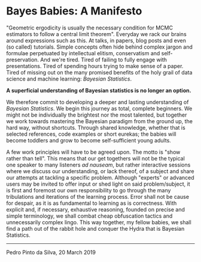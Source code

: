 # Bayes Babies: A Manifesto

"Geometric ergodicity is usually the necessary condition for MCMC estimators to follow a central limit theorem". Everyday we rack our brains around expressions such as this. At talks, in papers, blog posts and even (so called) tutorials. Simple concepts often hide behind complex jargon and formulae perpetuated by intellectual elitism, conservatism and self-preservation. And we're tired. Tired of failing to fully engage with presentations. Tired of spending hours trying to make sense of a paper. Tired of missing out on the many promised benefits of the holy grail of data science and machine learning: _Bayesian Statistics_.

__A superficial understanding of Bayesian statistics is no longer an option.__

We therefore commit to developing a deeper and lasting understanding of _Bayesian Statistics_. We begin this journey as total, complete beginners. We might not be individually the brightest nor the most talented, but together we work towards mastering the Bayesian paradigm from the ground up, the hard way, without shortcuts. Through shared knowledge, whether that is selected references, code examples or short eurekas; the babies will become toddlers and grow to become self-sufficient young adults.

A few work principles will have to be agreed upon. The motto is "show rather than tell". This means that our get togethers will not be the typical one speaker to many listeners _ad nauseam_, but rather interactive sessions where we discuss our understanding, or lack thereof, of a subject and share our attempts at tackling a specific problem. Although "experts" or advanced users may be invited to offer input or shed light on said problem/subject, it is first and foremost our own responsibility to go through the many tribulations and iterations of the learning process. Error shall not be cause for despair, as it is as fundamental to learning as is correctness. With explicit and, if necessary, exhaustive reasoning, founded on precise and simple terminology, we shall combat cheap obfuscation tactics and unnecessarily complex lingo. This way together, my fellow babies, we shall find a path out of the rabbit hole and conquer the Hydra that is Bayesian Statistics.

---

Pedro Pinto da Silva, 20 March 2019
